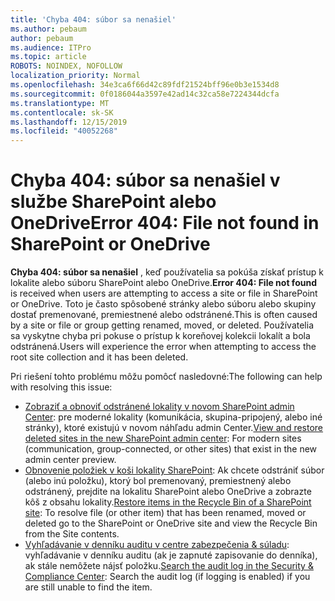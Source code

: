 ```yaml
---
title: 'Chyba 404: súbor sa nenašiel'
ms.author: pebaum
author: pebaum
ms.audience: ITPro
ms.topic: article
ROBOTS: NOINDEX, NOFOLLOW
localization_priority: Normal
ms.openlocfilehash: 34e3ca6f66d42c89fdf21524bff96e0b3e1534d8
ms.sourcegitcommit: 0f0186044a3597e42ad14c32ca58e7224344dcfa
ms.translationtype: MT
ms.contentlocale: sk-SK
ms.lasthandoff: 12/15/2019
ms.locfileid: "40052268"
---
```

# <a name="error-404-file-not-found-in-sharepoint-or-onedrive"></a><span data-ttu-id="3d921-102">Chyba 404: súbor sa nenašiel v službe SharePoint alebo OneDrive</span><span class="sxs-lookup"><span data-stu-id="3d921-102">Error 404: File not found in SharePoint or OneDrive</span></span>

<span data-ttu-id="3d921-103">**Chyba 404: súbor sa nenašiel** , keď používatelia sa pokúša získať prístup k lokalite alebo súboru SharePoint alebo OneDrive.</span><span class="sxs-lookup"><span data-stu-id="3d921-103">**Error 404: File not found** is received when users are attempting to access a site or file in SharePoint or OneDrive.</span></span> <span data-ttu-id="3d921-104">Toto je často spôsobené stránky alebo súboru alebo skupiny dostať premenované, premiestnené alebo odstránené.</span><span class="sxs-lookup"><span data-stu-id="3d921-104">This is often caused by a site or file or group getting renamed, moved, or deleted.</span></span>
<span data-ttu-id="3d921-105">Používatelia sa vyskytne chyba pri pokuse o prístup k koreňovej kolekcii lokalít a bola odstránená.</span><span class="sxs-lookup"><span data-stu-id="3d921-105">Users will experience the error when attempting to access the root site collection and it has been deleted.</span></span>

<span data-ttu-id="3d921-106">Pri riešení tohto problému môžu pomôcť nasledovné:</span><span class="sxs-lookup"><span data-stu-id="3d921-106">The following can help with resolving this issue:</span></span>
- <span data-ttu-id="3d921-107">[Zobraziť a obnoviť odstránené lokality v novom SharePoint admin Center](https://docs.microsoft.com/sharepoint/view-and-restore-deleted-sites-in-new-admin-center): pre moderné lokality (komunikácia, skupina-pripojený, alebo iné stránky), ktoré existujú v novom náhľadu admin Center.</span><span class="sxs-lookup"><span data-stu-id="3d921-107">[View and restore deleted sites in the new SharePoint admin center](https://docs.microsoft.com/sharepoint/view-and-restore-deleted-sites-in-new-admin-center):  For modern sites (communication, group-connected, or other sites) that exist in the new admin center preview.</span></span>
- <span data-ttu-id="3d921-108">[Obnovenie položiek v koši lokality SharePoint](https://support.office.com/article/Restore-items-in-the-Recycle-Bin-of-a-SharePoint-site-6df466b6-55f2-4898-8d6e-c0dff851a0be): Ak chcete odstrániť súbor (alebo inú položku), ktorý bol premenovaný, premiestnený alebo odstránený, prejdite na lokalitu SharePoint alebo OneDrive a zobrazte kôš z obsahu lokality.</span><span class="sxs-lookup"><span data-stu-id="3d921-108">[Restore items in the Recycle Bin of a SharePoint site](https://support.office.com/article/Restore-items-in-the-Recycle-Bin-of-a-SharePoint-site-6df466b6-55f2-4898-8d6e-c0dff851a0be):  To resolve file (or other item) that has been renamed, moved or deleted go to the SharePoint or OneDrive site and view the Recycle Bin from the Site contents.</span></span>
- <span data-ttu-id="3d921-109">[Vyhľadávanie v denníku auditu v centre zabezpečenia &amp; súladu](https://docs.microsoft.com/office365/securitycompliance/search-the-audit-log-in-security-and-compliance): vyhľadávanie v denníku auditu (ak je zapnuté zapisovanie do denníka), ak stále nemôžete nájsť položku.</span><span class="sxs-lookup"><span data-stu-id="3d921-109">[Search the audit log in the Security &amp; Compliance Center](https://docs.microsoft.com/office365/securitycompliance/search-the-audit-log-in-security-and-compliance):  Search the audit log (if logging is enabled) if you are still unable to find the item.</span></span>